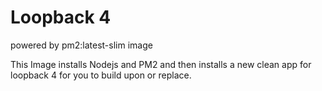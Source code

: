 # Loopback 4
powered by pm2:latest-slim image

This Image installs Nodejs and PM2 and then installs a new clean app for loopback 4 for you to build upon or replace.
